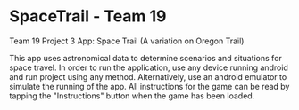 SpaceTrail - Team 19
==========

Team 19 Project 3 App: Space Trail (A variation on Oregon Trail)

This app uses astronomical data to determine scenarios and situations for space travel. 
In order to run the application, use any device running android and run project using any method. Alternatively, use an android emulator to simulate the running of the app.
All instructions for the game can be read by tapping the "Instructions" button when the game has been loaded.
